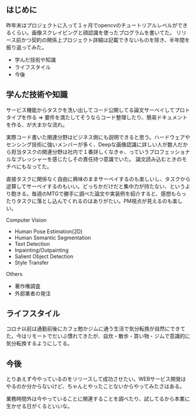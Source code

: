 ## はじめに
昨年末はプロジェクトに入って１ヶ月でopencvのチュートリアルレベルができるくらい。画像スクレイピングと顔認識を使ったプログラムを書いてた。
リリース前かつ契約の関係上プロジェクト詳細は記載できないものを除き、半年間を振り返ってみた。
- 学んだ技術や知識
- ライフスタイル
- 今後

## 学んだ技術や知識
サービス機能からタスクを洗い出してコード公開してる論文サーベイしてプロトタイプを作る => 要件を満たしてそうならコード整理したり、簡易ドキュメントを作る、が大まかな流れ。

実際コード書いた関連分野はビジネス側にも説明できると思う。ハードウェアやセンシング技術に強いメンバーが多く、Deepな画像認識に詳しい人が数人だから担当タスクの関連分野は社内で１番詳しくなきゃ、っていうプロフェッショナルなプレッシャーを感じたしその責任持つ意識でいた。
論文読み込むときのモチベにもなってた。

直接タスクに関係なく自由に興味のままサーベイするのも楽しいし、タスクから逆算してサーベイするのもいい。どっちかだけだと集中力が持たない、というより飽きる。毎週のMTGで勝手に調べた論文や実装例を紹介すると、感想もらったりタスクに落とし込んでくれるのはありがたい。PM視点が見えるのも楽しい。

Computer Vision
- Human Pose Estimation(2D)
- Human Semantic Segmentation
- Text Detection
- Inpainting/Outpainting
- Salient Object Detection
- Style Transfer

Others
- 著作権調査
- 外部業者の発注

## ライフスタイル
コロナ以前は通勤前後にカフェ勉かジムに通う生活で気分転換が自然にできてた。今はリモートでだいぶ慣れてきたが、自炊・散歩・買い物・ジムで意識的に気分転換するようにしてる。

## 今後
とりあえず今やっているのをリリースして成功させたい。WEBサービス開発はやるのか分からないけど、ちゃんとやったことないからやってみたさはある。

業務時間外は今やっていることに関連することを調べたり、試してるから本業に生かせる日がくるといいな。
